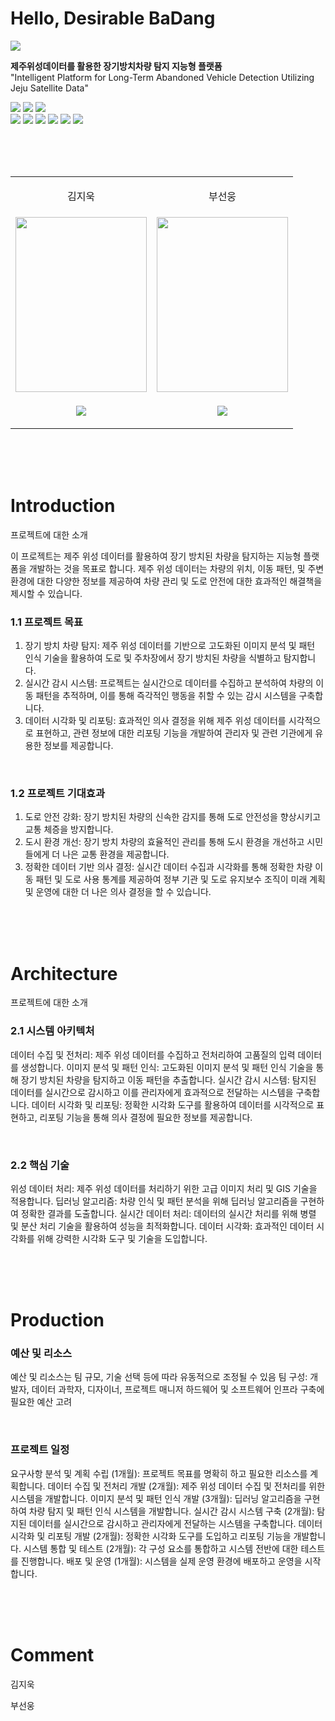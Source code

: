 # Hello, Desirable BaDang


<img src="/src/banner.png"/>

**제주위성데이터를 활용한 장기방치차량 탐지 지능형 플랫폼**  
"Intelligent Platform for Long-Term Abandoned Vehicle Detection Utilizing Jeju Satellite Data"

<p align="left">
  <img src="https://img.shields.io/badge/ultralytics-YOLOv8-FEE500?style=flat-square"/>
  <img src="https://img.shields.io/badge/OpenMMLab-MMRotate-FEE500?style=flat-square"/>
  <img src="https://img.shields.io/badge/PyTorch-EE4C2C?style=flat-square&logo=pytorch&logoColor=white"/>
  <br/>
  <img src="https://img.shields.io/badge/Next.js-000000?style=flat-square&logo=nextdotjs&logoColor=white"/>
  <img src="https://img.shields.io/badge/NestJS-E0234E?style=flat-square&logo=nestjs&logoColor=white"/>
  <img src="https://img.shields.io/badge/FastAPI-009688?style=flat-square&logo=fastapi&logoColor=white"/>
  <img src="https://img.shields.io/badge/MySQL-4479A1?style=flat-square&logo=mysql&logoColor=white"/>
  <img src="https://img.shields.io/badge/Docker-2496ED?style=flat-square&logo=docker&logoColor=white"/>
  <img src="https://img.shields.io/badge/Amazon%20AWS-FF9900?style=flat-square&logo=amazonaws&logoColor=white"/>
</p>

<br/>
<br/>
<br/>

<table>
  <tr>
    <td>
      <p align='center'>김지욱</p>
    </td>
    <td>
      <p align='center'>부선웅</p>
    </td>
  </tr>
   <tr>
    <td>
      <img src="https://drive.google.com/uc?export=view&id=1459-NPm4sC50nrQRdjTpmpz_eKunIi04" width=210 height=280/>
    </td>
    <td>
      <img src="https://drive.google.com/uc?export=view&id=1RXq9nhJ5xsv_tMCUZ4l6QwDeiyR1mtSD" width=210 height=280/>
    </td>
  </tr>
  <tr>
    <td>
      <p align='center'>
        <a href='' target="_blank">
          <img src="https://img.shields.io/badge/Github-000000?style=flat-square&logo=Github&logoColor=white"/>
        </a>
      </p>
    </td>
    <td>
      <p align='center'>
        <a href='' target="_blank">
          <img src="https://img.shields.io/badge/Github-000000?style=flat-square&logo=Github&logoColor=white"/>
        </a>
      </p>
    </td>
  </tr>
</table>



<br/>
<br/>
<br/>



# Introduction
프로젝트에 대한 소개

이 프로젝트는 제주 위성 데이터를 활용하여 장기 방치된 차량을 탐지하는 지능형 플랫폼을 개발하는 것을 목표로 합니다. 제주 위성 데이터는 차량의 위치, 이동 패턴, 및 주변 환경에 대한 다양한 정보를 제공하여 차량 관리 및 도로 안전에 대한 효과적인 해결책을 제시할 수 있습니다.

### 1.1 프로젝트 목표

1. 장기 방치 차량 탐지: 제주 위성 데이터를 기반으로 고도화된 이미지 분석 및 패턴 인식 기술을 활용하여 도로 및 주차장에서 장기 방치된 차량을 식별하고 탐지합니다.
2. 실시간 감시 시스템: 프로젝트는 실시간으로 데이터를 수집하고 분석하여 차량의 이동 패턴을 추적하며, 이를 통해 즉각적인 행동을 취할 수 있는 감시 시스템을 구축합니다.
3. 데이터 시각화 및 리포팅: 효과적인 의사 결정을 위해 제주 위성 데이터를 시각적으로 표현하고, 관련 정보에 대한 리포팅 기능을 개발하여 관리자 및 관련 기관에게 유용한 정보를 제공합니다.

<br/>

### 1.2 프로젝트 기대효과

1. 도로 안전 강화: 장기 방치된 차량의 신속한 감지를 통해 도로 안전성을 향상시키고 교통 체증을 방지합니다.
2. 도시 환경 개선: 장기 방치 차량의 효율적인 관리를 통해 도시 환경을 개선하고 시민들에게 더 나은 교통 환경을 제공합니다.
3. 정확한 데이터 기반 의사 결정: 실시간 데이터 수집과 시각화를 통해 정확한 차량 이동 패턴 및 도로 사용 통계를 제공하여 정부 기관 및 도로 유지보수 조직이 미래 계획 및 운영에 대한 더 나은 의사 결정을 할 수 있습니다.



<br/>
<br/>
<br/>



# Architecture
프로젝트에 대한 소개

### 2.1 시스템 아키텍처

데이터 수집 및 전처리: 제주 위성 데이터를 수집하고 전처리하여 고품질의 입력 데이터를 생성합니다.
이미지 분석 및 패턴 인식: 고도화된 이미지 분석 및 패턴 인식 기술을 통해 장기 방치된 차량을 탐지하고 이동 패턴을 추출합니다.
실시간 감시 시스템: 탐지된 데이터를 실시간으로 감시하고 이를 관리자에게 효과적으로 전달하는 시스템을 구축합니다.
데이터 시각화 및 리포팅: 정확한 시각화 도구를 활용하여 데이터를 시각적으로 표현하고, 리포팅 기능을 통해 의사 결정에 필요한 정보를 제공합니다.

<br/>

### 2.2 핵심 기술

위성 데이터 처리: 제주 위성 데이터를 처리하기 위한 고급 이미지 처리 및 GIS 기술을 적용합니다.
딥러닝 알고리즘: 차량 인식 및 패턴 분석을 위해 딥러닝 알고리즘을 구현하여 정확한 결과를 도출합니다.
실시간 데이터 처리: 데이터의 실시간 처리를 위해 병렬 및 분산 처리 기술을 활용하여 성능을 최적화합니다.
데이터 시각화: 효과적인 데이터 시각화를 위해 강력한 시각화 도구 및 기술을 도입합니다.



<br/>
<br/>
<br/>



# Production

### 예산 및 리소스

예산 및 리소스는 팀 규모, 기술 선택 등에 따라 유동적으로 조정될 수 있음
팀 구성: 개발자, 데이터 과학자, 디자이너, 프로젝트 매니저
하드웨어 및 소프트웨어 인프라 구축에 필요한 예산 고려

<br/>

### 프로젝트 일정

요구사항 분석 및 계획 수립 (1개월): 프로젝트 목표를 명확히 하고 필요한 리소스를 계획합니다.
데이터 수집 및 전처리 개발 (2개월): 제주 위성 데이터 수집 및 전처리를 위한 시스템을 개발합니다.
이미지 분석 및 패턴 인식 개발 (3개월): 딥러닝 알고리즘을 구현하여 차량 탐지 및 패턴 인식 시스템을 개발합니다.
실시간 감시 시스템 구축 (2개월): 탐지된 데이터를 실시간으로 감시하고 관리자에게 전달하는 시스템을 구축합니다.
데이터 시각화 및 리포팅 개발 (2개월): 정확한 시각화 도구를 도입하고 리포팅 기능을 개발합니다.
시스템 통합 및 테스트 (2개월): 각 구성 요소를 통합하고 시스템 전반에 대한 테스트를 진행합니다.
배포 및 운영 (1개월): 시스템을 실제 운영 환경에 배포하고 운영을 시작합니다.



<br/>
<br/>
<br/>



# Comment

김지욱


부선웅






